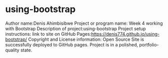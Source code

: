 # using-bootstrap
Author name:Denis Ahimbisibwe
Project or program name: Week 4 working with Bootstrap
Description of project:using-bootstrap
Project setup instructions:
link to site on GitHub Pages:https://denis774.github.io/using-bootstrap/
Copyright and License information: Open Source
Site is successfully deployed to GitHub pages.
Project is in a polished, portfolio-quality state.
